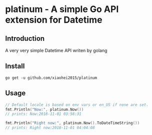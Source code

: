 # platinum - A simple Go API extension for Datetime

## Introduction

A very very simple Datetime API writen by golang

## Install

```
go get -u github.com/xiaohei2015/platinum
```

## Usage

```go
// Default locale is based on env vars or en_US if none are set.
fmt.Println("Now:", platinum.Now())
// prints: Now:2018-11-01 03:58:31

fmt.Println("Right now:", platinum.Now().ToDateTimeString())
// prints: Right now:2018-11-01 04:04:08
```
